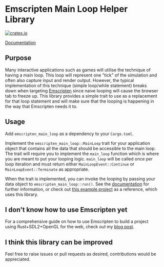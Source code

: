 # Emscripten Main Loop Helper Library

[![crates.io](http://meritbadge.herokuapp.com/emscripten_main_loop)](https://crates.io/crates/emscripten_main_loop)

[Documentation](https://docs.rs/emscripten_main_loop)

## Purpose

Many interactive applications such as games will utilise the technique of having a main loop. This loop will represent one "tick" of the simulation and often also capture input and render output. However, the typical implementation of this technique (simple loop/while statement) breaks down when targeting [Emscripten](https://emscripten.org/) since naive looping will cause the browser tab to freeze up. This library provides a simple trait to use as a replacement for that loop statement and will make sure that the looping is happening in the way that Emscripten needs it to.

## Usage

Add `emscripten_main_loop` as a dependency to your `Cargo.toml`.

Implement the `emscripten_main_loop::MainLoop` trait for your application object that contains all the data that should be accessible to the main loop. The trait will require you to implement the `main_loop` function which is where you are meant to put your looping logic. `main_loop` will be called once per loop iteration and must return either `MainLoopEvent::Continue` or `MainLoopEvent::Terminate` as appropriate.

When the trait is implemented, you can invoke the looping by passing your data object to `emscripten_main_loop::run()`. See the [documentation](https://docs.rs/emscripten_main_loop) for further information, or check out [this example project](https://github.com/therocode/rust_sdl2_opengl_emscripten) as a reference, which uses this library.

## I don't know how to use Emscripten yet

For a comprehensive guide on how to use Emscripten to build a project using Rust+SDL2+OpenGL for the web, check out my [blog post](https://blog.therocode.net/2020/10/a-guide-to-rust-sdl2-emscripten).

## I think this library can be improved

Feel free to raise issues or pull requests as desired, contributions would be appreciated.
